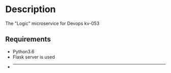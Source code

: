 # Description
The "Logic" microservice for Devops kv-053
## Requirements 
* Python3.6
* Flask server is used
* -------------------------

